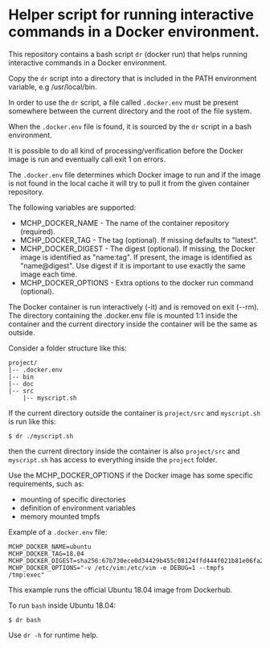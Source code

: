 # Helper script for running interactive commands in a Docker environment.

This repository contains a bash script `dr` (docker run) that helps running
interactive commands in a Docker environment.

Copy the `dr` script into a directory that is included in the PATH environment variable, e.g /usr/local/bin.

In order to use the `dr` script, a file called `.docker.env` must be present
somewhere between the current directory and the root of the file system.

When the `.docker.env` file is found, it is sourced by the `dr` script in a bash environment.

It is possible to do all kind of processing/verification before the Docker image is run
and eventually call exit 1 on errors.

The `.docker.env` file determines which Docker image to run and if the image is not found
in the local cache it will try to pull it from the given container repository.

The following variables are supported:
* MCHP_DOCKER_NAME    - The name of the container repository (required).
* MCHP_DOCKER_TAG     - The tag (optional). If missing defaults to "latest".
* MCHP_DOCKER_DIGEST  - The digest (optional). If missing, the Docker image is identified as "name:tag".
			If present, the image is identified as "name@digest". 
                        Use digest if it is important to use exactly the same image each time.
* MCHP_DOCKER_OPTIONS - Extra options to the docker run command (optional).

The Docker container is run interactively (-it) and is removed on exit (--rm).
The directory containing the .docker.env file is mounted 1:1 inside the container
and the current directory inside the container will be the same as outside.

Consider a folder structure like this:

    project/
    |-- .docker.env
    |-- bin
    |-- doc
    |-- src
        |-- myscript.sh

If the current directory outside the container is `project/src` and `myscript.sh` is run like this:

    $ dr ./myscript.sh

then the current directory inside the container is also `project/src` and `myscript.sh` has access to
everything inside the `project` folder.

Use the MCHP_DOCKER_OPTIONS if the Docker image has some specific requirements, such as:

* mounting of specific directories
* definition of environment variables
* memory mounted tmpfs

Example of a `.docker.env` file:

    MCHP_DOCKER_NAME=ubuntu
    MCHP_DOCKER_TAG=18.04
    MCHP_DOCKER_DIGEST=sha256:67b730ece0d34429b455c08124ffd444f021b81e06fa2d9cd0adaf0d0b875182
    MCHP_DOCKER_OPTIONS="-v /etc/vim:/etc/vim -e DEBUG=1 --tmpfs /tmp:exec"

This example runs the official Ubuntu 18.04 image from Dockerhub.

To run `bash` inside Ubuntu 18.04:

    $ dr bash

Use `dr -h` for runtime help.
